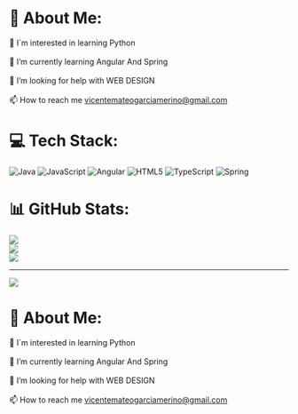 # 💫 About Me:
🎯 I´m interested in learning Python<br><br>🌱 I’m currently learning Angular And Spring<br><br>🤝 I’m looking for help with WEB DESIGN<br><br>📫 How to reach me vicentemateogarciamerino@gmail.com


# 💻 Tech Stack:
![Java](https://img.shields.io/badge/java-%23ED8B00.svg?style=for-the-badge&logo=openjdk&logoColor=white) ![JavaScript](https://img.shields.io/badge/javascript-%23323330.svg?style=for-the-badge&logo=javascript&logoColor=%23F7DF1E) ![Angular](https://img.shields.io/badge/angular-%23DD0031.svg?style=for-the-badge&logo=angular&logoColor=white) ![HTML5](https://img.shields.io/badge/html5-%23E34F26.svg?style=for-the-badge&logo=html5&logoColor=white) ![TypeScript](https://img.shields.io/badge/typescript-%23007ACC.svg?style=for-the-badge&logo=typescript&logoColor=white) ![Spring](https://img.shields.io/badge/spring-%236DB33F.svg?style=for-the-badge&logo=spring&logoColor=white)
# 📊 GitHub Stats:
![](https://github-readme-stats.vercel.app/api?username=Vmateogms&theme=dark&hide_border=true&include_all_commits=false&count_private=false)<br/>
![](https://github-readme-streak-stats.herokuapp.com/?user=Vmateogms&theme=dark&hide_border=true)<br/>
![](https://github-readme-stats.vercel.app/api/top-langs/?username=Vmateogms&theme=dark&hide_border=false&include_all_commits=false&count_private=false&layout=compact)

---
[![](https://visitcount.itsvg.in/api?id=Vmateogms&icon=0&color=0)](https://visitcount.itsvg.in)

# 💫 About Me:
🎯 I´m interested in learning Python<br><br>🌱 I’m currently learning Angular And Spring<br><br>🤝 I’m looking for help with WEB DESIGN<br><br>📫 How to reach me vicentemateogarciamerino@gmail.com







